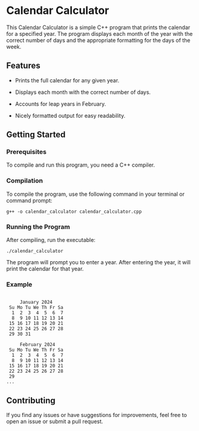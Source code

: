 # **Calendar Calculator**

This Calendar Calculator is a simple C++ program that prints the calendar for a specified year. The program displays each month of the year with the correct number of days and the appropriate formatting for the days of the week.
## **Features**

* Prints the full calendar for any given year.

* Displays each month with the correct number of days.

* Accounts for leap years in February.

* Nicely formatted output for easy readability.
## **Getting Started**
### **Prerequisites**
To compile and run this program, you need a C++ compiler.
### **Compilation**
To compile the program, use the following command in your terminal or command prompt:

```g++ -o calendar_calculator calendar_calculator.cpp```
### **Running the Program**
After compiling, run the executable:

```./calendar_calculator```

The program will prompt you to enter a year. After entering the year, it will print the calendar for that year.

### **Example**
```Enter the year: 2024

     January 2024
 Su Mo Tu We Th Fr Sa
  1  2  3  4  5  6  7
  8  9 10 11 12 13 14
 15 16 17 18 19 20 21
 22 23 24 25 26 27 28
 29 30 31

     February 2024
 Su Mo Tu We Th Fr Sa
  1  2  3  4  5  6  7
  8  9 10 11 12 13 14
 15 16 17 18 19 20 21
 22 23 24 25 26 27 28
 29
...
```

## **Contributing**
If you find any issues or have suggestions for improvements, feel free to open an issue or submit a pull request.
